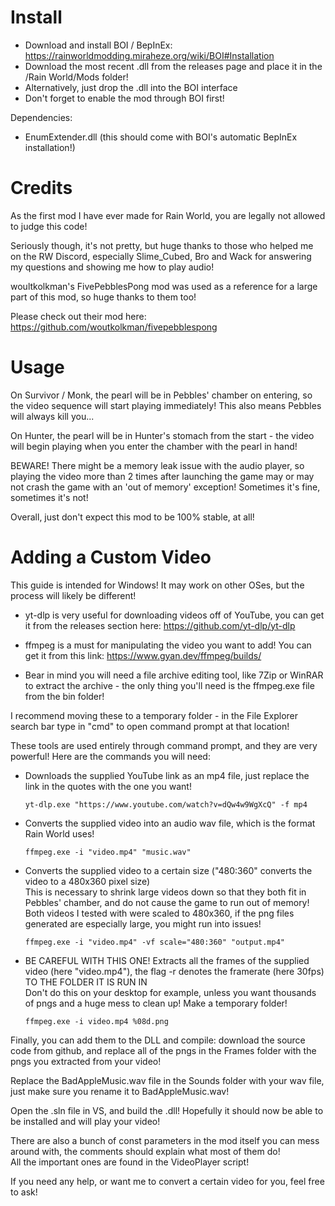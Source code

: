 # Install
- Download and install BOI / BepInEx: https://rainworldmodding.miraheze.org/wiki/BOI#Installation
- Download the most recent .dll from the releases page and place it in the /Rain World/Mods folder!
- Alternatively, just drop the .dll into the BOI interface
- Don't forget to enable the mod through BOI first!

Dependencies:
- EnumExtender.dll (this should come with BOI's automatic BepInEx installation!)

# Credits
As the first mod I have ever made for Rain World, you are legally not allowed to judge this code!

Seriously though, it's not pretty, but huge thanks to those who helped me on the RW Discord, especially Slime_Cubed, Bro and Wack for answering my questions and showing me how to play audio!

woultkolkman's FivePebblesPong mod was used as a reference for a large part of this mod, so huge thanks to them too!

Please check out their mod here: https://github.com/woutkolkman/fivepebblespong

# Usage
On Survivor / Monk, the pearl will be in Pebbles' chamber on entering, so the video sequence will start playing immediately!
This also means Pebbles will always kill you... 

On Hunter, the pearl will be in Hunter's stomach from the start - the video will begin playing when you enter the chamber with the pearl in hand!

BEWARE! There might be a memory leak issue with the audio player, so playing the video more than 2 times after launching the game may or may not crash the game with an 'out of memory' exception! Sometimes it's fine, sometimes it's not!

Overall, just don't expect this mod to be 100% stable, at all!

# Adding a Custom Video

This guide is intended for Windows! It may work on other OSes, but the process will likely be different!

- yt-dlp is very useful for downloading videos off of YouTube, you can get it from the releases section here: https://github.com/yt-dlp/yt-dlp

- ffmpeg is a must for manipulating the video you want to add! You can get it from this link: https://www.gyan.dev/ffmpeg/builds/

- Bear in mind you will need a file archive editing tool, like 7Zip or WinRAR to extract the archive - the only thing you'll need is the ffmpeg.exe file from the bin folder! 

I recommend moving these to a temporary folder - in the File Explorer search bar type in "cmd" to open command prompt at that location!

These tools are used entirely through command prompt, and they are very powerful! Here are the commands you will need:

- Downloads the supplied YouTube link as an mp4 file, just replace the link in the quotes with the one you want!

  `yt-dlp.exe "https://www.youtube.com/watch?v=dQw4w9WgXcQ" -f mp4`

- Converts the supplied video into an audio wav file, which is the format Rain World uses!  

  `ffmpeg.exe -i "video.mp4" "music.wav"`

- Converts the supplied video to a certain size ("480:360" converts the video to a 480x360 pixel size)  
This is necessary to shrink large videos down so that they both fit in Pebbles' chamber, and do not cause the game to run out of memory!  
Both videos I tested with were scaled to 480x360, if the png files generated are especially large, you might run into issues!

  `ffmpeg.exe -i "video.mp4" -vf scale="480:360" "output.mp4"`

- BE CAREFUL WITH THIS ONE! Extracts all the frames of the supplied video (here "video.mp4"), the flag -r denotes the framerate (here 30fps) TO THE FOLDER IT IS RUN IN  
Don't do this on your desktop for example, unless you want thousands of pngs and a huge mess to clean up! Make a temporary folder!  

  `ffmpeg.exe -i video.mp4 %08d.png`

Finally, you can add them to the DLL and compile: download the source code from github, and replace all of the pngs in the Frames folder with the pngs you extracted from your video!

Replace the BadAppleMusic.wav file in the Sounds folder with your wav file, just make sure you rename it to BadAppleMusic.wav!

Open the .sln file in VS, and build the .dll! Hopefully it should now be able to be installed and will play your video!

There are also a bunch of const parameters in the mod itself you can mess around with, the comments should explain what most of them do!  
All the important ones are found in the VideoPlayer script!

If you need any help, or want me to convert a certain video for you, feel free to ask!

